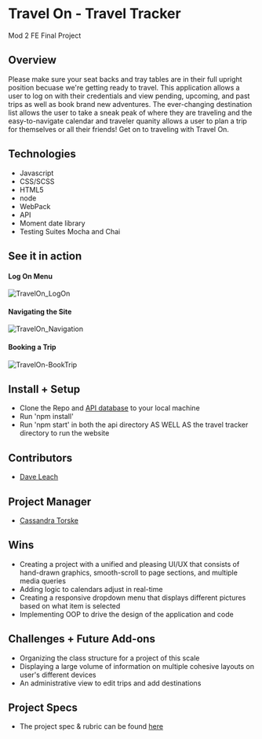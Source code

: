 # Travel On - Travel Tracker
Mod 2 FE Final Project


## Overview
Please make sure your seat backs and tray tables are in their full upright position becuase we're getting ready to travel. This application allows a user to log on with their credentials and view pending, upcoming, and past trips as well as book brand new adventures. The ever-changing destination list allows the user to take a sneak peak of where they are traveling and the easy-to-navigate calendar and traveler quanity allows a user to plan a trip for themselves or all their friends! Get on to traveling with Travel On. 

## Technologies
- Javascript
- CSS/SCSS
- HTML5
- node
- WebPack
- API
- Moment date library
- Testing Suites Mocha and Chai


## See it in action
#### Log On Menu
![TravelOn_LogOn](https://user-images.githubusercontent.com/81774070/128967515-6527c425-4b42-450a-9f5c-0c17ce0bea0d.gif)


#### Navigating the Site
![TravelOn_Navigation](https://user-images.githubusercontent.com/81774070/128968610-fdeae60e-614f-44f8-b5aa-03404264530c.gif)

#### Booking a Trip
![TravelOn-BookTrip](https://user-images.githubusercontent.com/81774070/128968231-e99c9be4-020a-4880-9dd4-220ad635bdc1.gif)




## Install + Setup
- Clone the Repo and [API database](https://github.com/turingschool-examples/travel-tracker-api) to your local machine
- Run 'npm install'
- Run 'npm start' in both the api directory AS WELL AS the travel tracker directory to run the website


## Contributors
  - [Dave Leach](https://github.com/davidleach724)

## Project Manager
- [Cassandra Torske](https://github.com/CassandraGoose)

## Wins
- Creating a project with a unified and pleasing UI/UX that consists of hand-drawn graphics, smooth-scroll to page sections, and multiple media queries
- Adding logic to calendars adjust in real-time
- Creating a responsive dropdown menu that displays different pictures based on what item is selected
- Implementing OOP to drive the design of the application and code

## Challenges + Future Add-ons
- Organizing the class structure for a project of this scale
- Displaying a large volume of information on multiple cohesive layouts on user's different devices 
- An administrative view to edit trips and add destinations


## Project Specs
  - The project spec & rubric can be found [here](https://frontend.turing.edu/projects/travel-tracker.html)
